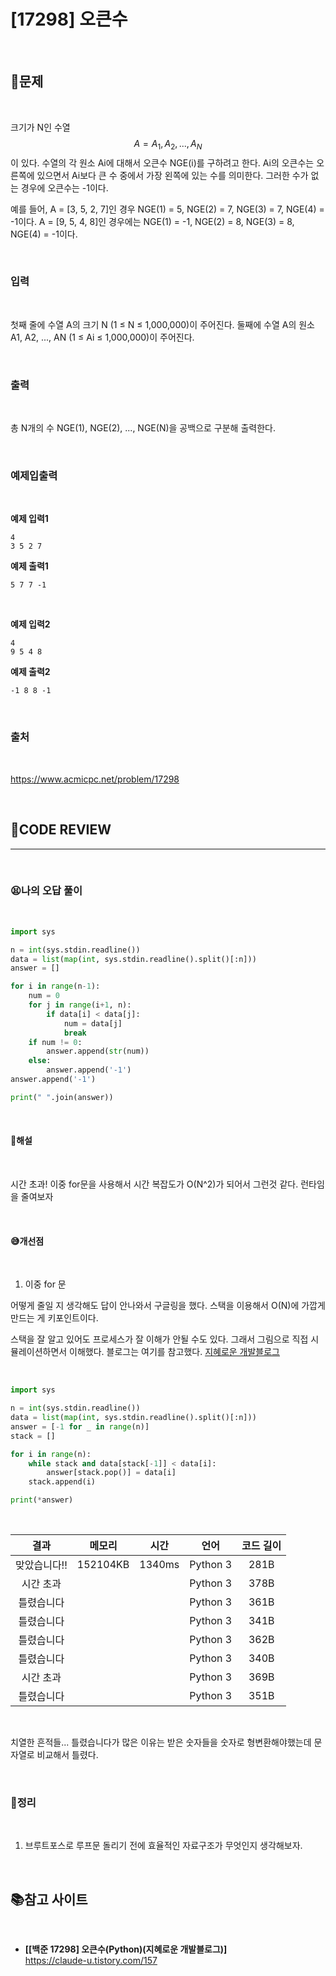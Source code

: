 # [17298] 오큰수

<br/>

## **📝문제**

<br/>

크기가 N인 수열 $$A = A_1, A_2, ..., A_N$$이 있다. 수열의 각 원소 Ai에 대해서 오큰수 NGE(i)를 구하려고 한다. Ai의 오큰수는 오른쪽에 있으면서 Ai보다 큰 수 중에서 가장 왼쪽에 있는 수를 의미한다. 그러한 수가 없는 경우에 오큰수는 -1이다.

예를 들어, A = [3, 5, 2, 7]인 경우 NGE(1) = 5, NGE(2) = 7, NGE(3) = 7, NGE(4) = -1이다. A = [9, 5, 4, 8]인 경우에는 NGE(1) = -1, NGE(2) = 8, NGE(3) = 8, NGE(4) = -1이다.

<br/>

### **입력**

<br/>

첫째 줄에 수열 A의 크기 N (1 ≤ N ≤ 1,000,000)이 주어진다. 둘째에 수열 A의 원소 A1, A2, ..., AN (1 ≤ Ai ≤ 1,000,000)이 주어진다.

<br/>

### **출력**

<br/>

총 N개의 수 NGE(1), NGE(2), ..., NGE(N)을 공백으로 구분해 출력한다.

<br/>

### **예제입출력**

<br/>

**예제 입력1**

```
4
3 5 2 7
```

**예제 출력1**

```
5 7 7 -1
```

<br/>

**예제 입력2**

```
4
9 5 4 8
```

**예제 출력2**

```
-1 8 8 -1
```

<br/>

### **출처**

<br/>

https://www.acmicpc.net/problem/17298

<br/>

## **🧐CODE REVIEW**
***

<br/>

### **😫나의 오답 풀이**

<br/>

```python
import sys

n = int(sys.stdin.readline())
data = list(map(int, sys.stdin.readline().split()[:n]))
answer = []

for i in range(n-1):
    num = 0
    for j in range(i+1, n):
        if data[i] < data[j]:
            num = data[j]
            break
    if num != 0:
        answer.append(str(num))
    else:
        answer.append('-1')
answer.append('-1')

print(" ".join(answer))

```

<br/>

#### **📝해설**

<br/>

시간 초과! 이중 for문을 사용해서 시간 복잡도가 O(N^2)가 되어서 그런것 같다. 런타임을 줄여보자

<br/>

#### **😅개선점**

<br/>

1. 이중 for 문

어떻게 줄일 지 생각해도 답이 안나와서 구글링을 했다. 스택을 이용해서 O(N)에 가깝게 만드는 게 키포인트이다.

스택을 잘 알고 있어도 프로세스가 잘 이해가 안될 수도 있다. 그래서 그림으로 직접 시뮬레이션하면서 이해했다. 블로그는 여기를 참고했다. [지혜로운 개발블로그](https://wiselog.tistory.com/111)

<br/>

```python
import sys

n = int(sys.stdin.readline())
data = list(map(int, sys.stdin.readline().split()[:n]))
answer = [-1 for _ in range(n)]
stack = []

for i in range(n):
    while stack and data[stack[-1]] < data[i]:
        answer[stack.pop()] = data[i]
    stack.append(i)

print(*answer)
```

<br/>


결과	| 메모리 |	시간 |	언어 |	코드 길이 
:----:|:-----:|:-----:|:-----:|:--------:
맞았습니다!! | 152104KB |	1340ms |	Python 3 | 	281B
시간 초과 | | |		Python 3 | 378B
틀렸습니다 | | |	Python 3 | 361B
틀렸습니다 | | |	Python 3 | 341B
틀렸습니다 | | |	Python 3 | 362B
틀렸습니다 | | |	Python 3 | 340B
시간 초과 | | |	Python 3 | 369B
틀렸습니다 | | |	Python 3 | 351B


<br/>

치열한 흔적들... 틀렸습니다가 많은 이유는 받은 숫자들을 숫자로 형변환해야했는데 문자열로 비교해서 틀렸다.

<br/>

### **🔖정리**

<br/>

1. 브루트포스로 루프문 돌리기 전에 효율적인 자료구조가 무엇인지 생각해보자.

<br/>

## 📚참고 사이트

<br/>

- **[[백준 17298] 오큰수(Python)(지혜로운 개발블로그)]**<br/>
https://claude-u.tistory.com/157